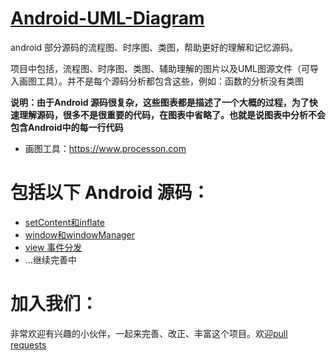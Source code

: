# [Android-UML-Diagram](https://github.com/JantHsueh/Android-UML-Diagram)

android 部分源码的流程图、时序图、类图，帮助更好的理解和记忆源码。

项目中包括，流程图、时序图、类图、辅助理解的图片以及UML图源文件（可导入画图工具）。并不是每个源码分析都包含这些，例如：函数的分析没有类图

**说明：由于Android 源码很复杂，这些图表都是描述了一个大概的过程，为了快速理解源码，很多不是很重要的代码，在图表中省略了。也就是说图表中分析不会包含Android中的每一行代码**

- 画图工具：https://www.processon.com





# 包括以下 Android 源码：

- [setContent和inflate](https://github.com/JantHsueh/AndroidFlowChart/tree/master/setContent%E5%92%8Cinflate)
- [window和windowManager](https://github.com/JantHsueh/AndroidFlowChart/tree/master/window%E5%92%8CwindowManager)
- [view 事件分发](https://github.com/JantHsueh/AndroidFlowChart/tree/master/view%20%E4%BA%8B%E4%BB%B6%E5%88%86%E5%8F%91)
- ...继续完善中

# 加入我们：

非常欢迎有兴趣的小伙伴，一起来完善、改正、丰富这个项目。欢迎[pull requests](https://github.com/JantHsueh/AndroidFlowChart/pulls)
